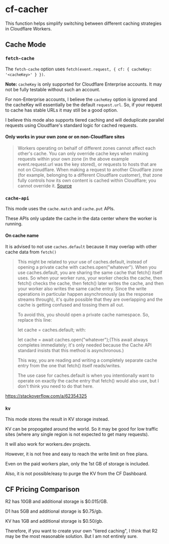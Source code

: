 # cf-cacher

This function helps simplify switching between different caching strategies in Cloudflare Workers.

## Cache Mode

### `fetch-cache`

The `fetch-cache` option uses `fetch(event.request, { cf: { cacheKey: '<cacheKey>' } })`.

**Note:** `cacheKey` is only supported for Cloudflare Enterprise accounts. It may not be fully testable without such an account.

For non-Enterprise accounts, I believe the `cacheKey` option is ignored and the cacheKey will essentially be the default `request.url`. So, if your request to cache has stable URLs it may still be a good option.

I believe this mode also supports tiered caching and will deduplicate parallel requests using Cloudflare's standard logic for cached requests.

#### Only works in your own zone or on non-Cloudflare sites

> Workers operating on behalf of different zones cannot affect each other's cache. You can only override cache keys when making requests within your own zone (in the above example event.request.url was the key stored), or requests to hosts that are not on Cloudflare. When making a request to another Cloudflare zone (for example, belonging to a different Cloudflare customer), that zone fully controls how its own content is cached within Cloudflare; you cannot override it. [Source](https://developers.cloudflare.com/workers/examples/cache-using-fetch/#custom-cache-keys)

### `cache-api`

This mode uses the `cache.match` and `cache.put` APIs.

These APIs only update the cache in the data center where the worker is running.

#### On cache name

It is advised to not use `caches.default` because it may overlap with other cache data from `fetch()`

> This might be related to your use of caches.default, instead of opening a private cache with caches.open("whatever"). When you use caches.default, you are sharing the same cache that fetch() itself uses. So when your worker runs, your worker checks the cache, then fetch() checks the cache, then fetch() later writes the cache, and then your worker also writes the same cache entry. Since the write operations in particular happen asynchronously (as the response streams through), it's quite possible that they are overlapping and the cache is getting confused and tossing them all out.
>
> To avoid this, you should open a private cache namespace. So, replace this line:
>
> let cache = caches.default; with:
>
> let cache = await caches.open("whatever");(This await always completes immediately; it's only needed because the Cache API standard insists that this method is asynchronous.)
>
> This way, you are reading and writing a completely separate cache entry from the one that fetch() itself reads/writes.
>
> The use case for caches.default is when you intentionally want to operate on exactly the cache entry that fetch() would also use, but I don't think you need to do that here.

https://stackoverflow.com/a/62354325

### `kv`

This mode stores the result in KV storage instead.

KV can be propogated around the world. So it may be good for low traffic sites (where any single region is not expected to get many requests).

It will also work for workers.dev projects.

However, it is not free and easy to reach the write limit on free plans.

Even on the paid workers plan, only the 1st GB of storage is included.

Also, it is not possible/easy to purge the KV from the CF Dashboard.

## CF Pricing Comparison

R2 has 10GB and additional storage is $0.015/GB.

D1 has 5GB and additional storage is $0.75/gb.

KV has 1GB and additional storage is $0.50/gb.

Therefore, if you want to create your own "tiered caching", I think that R2 may be the most reasonable solution. But I am not entirely sure.
